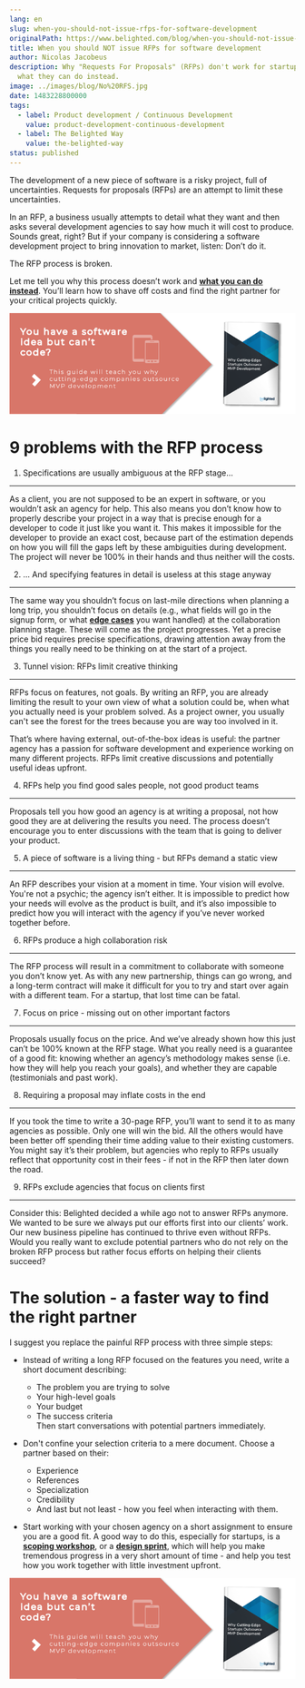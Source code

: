 ```yaml
---
lang: en
slug: when-you-should-not-issue-rfps-for-software-development
originalPath: https://www.belighted.com/blog/when-you-should-not-issue-rfps-for-software-development
title: When you should NOT issue RFPs for software development
author: Nicolas Jacobeus
description: Why "Requests For Proposals" (RFPs) don't work for startups and
  what they can do instead.
image: ../images/blog/No%20RFS.jpg
date: 1483228800000
tags:
  - label: Product development / Continuous Development
    value: product-development-continuous-development
  - label: The Belighted Way
    value: the-belighted-way
status: published
---
```

The development of a new piece of software is a risky project, full of uncertainties. Requests for proposals (RFPs) are an attempt to limit these uncertainties.  
  
In an RFP, a business usually attempts to detail what they want and then asks several development agencies to say how much it will cost to produce. Sounds great, right? But if your company is considering a software development project to bring innovation to market, listen: Don’t do it.  
  
The RFP process is broken.  
  
Let me tell you why this process doesn’t work and **[what you can do instead](https://www.belighted.com/blog/why-scoping-workshop)**. You’ll learn how to shave off costs and find the right partner for your critical projects quickly.

[![You have a Software Idea but can't code?](/content/images/legacy/CmbFPGk6QWSw4YLsAxURq.png)](https://cta-redirect.hubspot.com/cta/redirect/1684659/370139d4-de4e-4110-9c62-c564f92ccfd5)

9 problems with the RFP process
===============================

1) Specifications are usually ambiguous at the RFP stage...
-----------------------------------------------------------

As a client, you are not supposed to be an expert in software, or you wouldn’t ask an agency for help. This also means you don’t know how to properly describe your project in a way that is precise enough for a developer to code it just like you want it. This makes it impossible for the developer to provide an exact cost, because part of the estimation depends on how you will fill the gaps left by these ambiguities during development. The project will never be 100% in their hands and thus neither will the costs.

2) … And specifying features in detail is useless at this stage anyway
----------------------------------------------------------------------

The same way you shouldn’t focus on last-mile directions when planning a long trip, you shouldn’t focus on details (e.g., what fields will go in the signup form, or what **[edge cases](https://en.wikipedia.org/wiki/Edge_case)** you want handled) at the collaboration planning stage. These will come as the project progresses. Yet a precise price bid requires precise specifications, drawing attention away from the things you really need to be thinking on at the start of a project.

3) Tunnel vision: RFPs limit creative thinking
----------------------------------------------

RFPs focus on features, not goals. By writing an RFP, you are already limiting the result to your own view of what a solution could be, when what you actually need is your problem solved. As a project owner, you usually can't see the forest for the trees because you are way too involved in it.  
  
That’s where having external, out-of-the-box ideas is useful: the partner agency has a passion for software development and experience working on many different projects. RFPs limit creative discussions and potentially useful ideas upfront.

4) RFPs help you find good sales people, not good product teams
---------------------------------------------------------------

Proposals tell you how good an agency is at writing a proposal, not how good they are at delivering the results you need. The process doesn’t encourage you to enter discussions with the team that is going to deliver your product.

5) A piece of software is a living thing - but RFPs demand a static view
------------------------------------------------------------------------

An RFP describes your vision at a moment in time. Your vision will evolve. You're not a psychic; the agency isn’t either. It is impossible to predict how your needs will evolve as the product is built, and it’s also impossible to predict how you will interact with the agency if you’ve never worked together before.

6) RFPs produce a high collaboration risk
-----------------------------------------

The RFP process will result in a commitment to collaborate with someone you don’t know yet. As with any new partnership, things can go wrong, and a long-term contract will make it difficult for you to try and start over again with a different team. For a startup, that lost time can be fatal.

7) Focus on price - missing out on other important factors
----------------------------------------------------------

Proposals usually focus on the price. And we’ve already shown how this just can’t be 100% known at the RFP stage. What you really need is a guarantee of a good fit: knowing whether an agency’s methodology makes sense (i.e. how they will help you reach your goals), and whether they are capable (testimonials and past work).

8) Requiring a proposal may inflate costs in the end
----------------------------------------------------

If you took the time to write a 30-page RFP, you’ll want to send it to as many agencies as possible. Only one will win the bid. All the others would have been better off spending their time adding value to their existing customers. You might say it’s their problem, but agencies who reply to RFPs usually reflect that opportunity cost in their fees - if not in the RFP then later down the road.

9) RFPs exclude agencies that focus on clients first
----------------------------------------------------

Consider this: Belighted decided a while ago not to answer RFPs anymore. We wanted to be sure we always put our efforts first into our clients’ work. Our new business pipeline has continued to thrive even without RFPs. Would you really want to exclude potential partners who do not rely on the broken RFP process but rather focus efforts on helping their clients succeed?

The solution - a faster way to find the right partner
=====================================================

I suggest you replace the painful RFP process with three simple steps:

*   Instead of writing a long RFP focused on the features you need, write a short document describing:
    *   The problem you are trying to solve
    *   Your high-level goals
    *   Your budget
    *   The success criteria  
        Then start conversations with potential partners immediately.

*   Don't confine your selection criteria to a mere document. Choose a partner based on their:
    *   Experience
    *   References
    *   Specialization
    *   Credibility
    *   And last but not least - how you feel when interacting with them.  
          
        
*   Start working with your chosen agency on a short assignment to ensure you are a good fit. A good way to do this, especially for startups, is a **[scoping workshop](/scoping-workshop)**, or a **[design sprint](/design-sprint)**, which will help you make tremendous progress in a very short amount of time - and help you test how you work together with little investment upfront.

[![You have a software idea but can't code?](/content/images/legacy/2r_muYcfC0X7-yUFIS_kd.png)](https://cta-redirect.hubspot.com/cta/redirect/1684659/2a757af5-8c70-4e5b-bd84-3e0c399fa61d)